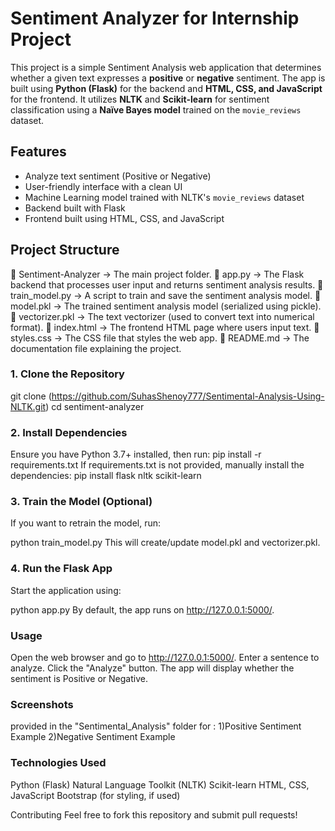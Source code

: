# Sentiment Analyzer for Internship Project

This project is a simple Sentiment Analysis web application that determines whether a given text expresses a **positive** or **negative** sentiment. The app is built using **Python (Flask)** for the backend and **HTML, CSS, and JavaScript** for the frontend. It utilizes **NLTK** and **Scikit-learn** for sentiment classification using a **Naïve Bayes model** trained on the `movie_reviews` dataset.

## Features
- Analyze text sentiment (Positive or Negative)
- User-friendly interface with a clean UI
- Machine Learning model trained with NLTK's `movie_reviews` dataset
- Backend built with Flask
- Frontend built using HTML, CSS, and JavaScript

## Project Structure
📂 Sentiment-Analyzer → The main project folder.
📄 app.py → The Flask backend that processes user input and returns sentiment analysis results.
📄 train_model.py → A script to train and save the sentiment analysis model.
📄 model.pkl → The trained sentiment analysis model (serialized using pickle).
📄 vectorizer.pkl → The text vectorizer (used to convert text into numerical format).
📄 index.html → The frontend HTML page where users input text.
📄 styles.css → The CSS file that styles the web app.
📄 README.md → The documentation file explaining the project.

### 1. Clone the Repository

git clone (https://github.com/SuhasShenoy777/Sentimental-Analysis-Using-NLTK.git)
cd sentiment-analyzer

### 2. Install Dependencies
Ensure you have Python 3.7+ installed, then run:
pip install -r requirements.txt
If requirements.txt is not provided, manually install the dependencies:
pip install flask nltk scikit-learn

### 3. Train the Model (Optional)
If you want to retrain the model, run:

python train_model.py
This will create/update model.pkl and vectorizer.pkl.

### 4. Run the Flask App
Start the application using:

python app.py
By default, the app runs on http://127.0.0.1:5000/.

### Usage
Open the web browser and go to http://127.0.0.1:5000/.
Enter a sentence to analyze.
Click the "Analyze" button.
The app will display whether the sentiment is Positive or Negative.

### Screenshots

provided in the "Sentimental_Analysis" folder for :
1)Positive Sentiment Example
2)Negative Sentiment Example


### Technologies Used
Python (Flask)
Natural Language Toolkit (NLTK)
Scikit-learn
HTML, CSS, JavaScript
Bootstrap (for styling, if used)

Contributing
Feel free to fork this repository and submit pull requests!

